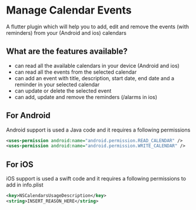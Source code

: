 # Manage Calendar Events

A flutter plugin which will help you to add, edit and remove the events (with reminders) from your (Android and ios) calendars

## What are the features available?
* can read all the available calendars in your device (Android and ios)
* can read all the events from the selected calendar
* can add an event with title, description, start date, end date and a reminder in your selected calendar
* can update or delete the selected event
* can add, update and remove the reminders (/alarms in ios)

## For Android

Android support is used a Java code and it requires a following permissions

```xml
<uses-permission android:name="android.permission.READ_CALENDAR" />
<uses-permission android:name="android.permission.WRITE_CALENDAR" />
```

## For iOS

iOS support is used a swift code and it requires a following permissions to add in info.plist

```xml
<key>NSCalendarsUsageDescription</key>
<string>INSERT_REASON_HERE</string>
```